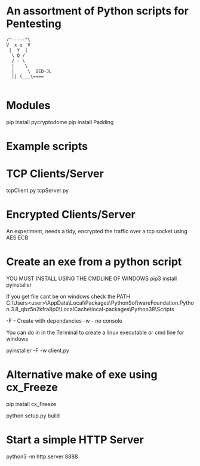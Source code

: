 # An assortment of Python scripts for Pentesting

 ```
 /^-----^\
 V  x o  V
  |  Y  |
   \ Q /
   / - \
   |    \
   |     \  OED-JL
   || (___\====
   
   ```
# Modules
pip install pycryptodome
pip install Padding

#  Example scripts

# TCP Clients/Server
tcpClient.py
tcpServer.py

# Encrypted Clients/Server

An experiment, needs a tidy, encrypted the traffic over a tcp socket using AES ECB

# Create an exe from a python script
YOU MUST INSTALL USING THE CMDLINE OF WINDOWS
pip3 install pyinstaller

If you get file cant be on windows check the PATH
C:\Users\<user>\AppData\Local\Packages\PythonSoftwareFoundation.Python.3.8_qbz5n2kfra8p0\LocalCache\local-packages\Python38\Scripts


-F - Create with dependancies
-w - no console

You can do in in the Terminal to create a linux executable or cmd line for windows

pyinstaller -F -w client.py

# Alternative make of exe using cx_Freeze

pip install cx_Freeze


python setup.py build


# Start a simple HTTP Server
python3 -m http.server 8888
